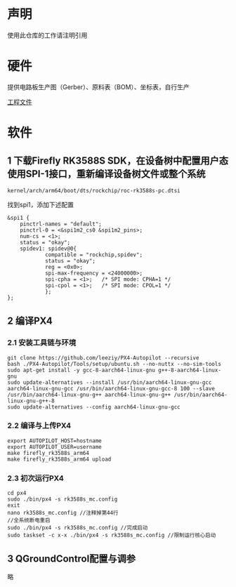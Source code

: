 # 声明
使用此仓库的工作请注明引用
# 硬件
提供电路板生产图（Gerber）、原料表（BOM）、坐标表，自行生产

[工程文件](https://drive.google.com/drive/folders/1j-9ox7u_mI9sugwPOwp103dI1jImfYRB?usp=sharing)
# 软件
## 1 下载Firefly RK3588S SDK，在设备树中配置用户态使用SPI-1接口，重新编译设备树文件或整个系统
```
kernel/arch/arm64/boot/dts/rockchip/roc-rk3588s-pc.dtsi
```
找到spi1，添加下述配置
```dts
&spi1 {
    pinctrl-names = "default";
    pinctrl-0 = <&spi1m2_cs0 &spi1m2_pins>;
    num-cs = <1>;
    status = "okay";
    spidev1: spidev@0{
            compatible = "rockchip,spidev";
            status = "okay";
            reg = <0x0>;
            spi-max-frequency = <24000000>;
            spi-cpha = <1>;   /* SPI mode: CPHA=1 */
            spi-cpol = <1>;   /* SPI mode: CPOL=1 */
            };
};
```
## 2 编译PX4
### 2.1 安装工具链与环境
```shell
git clone https://github.com/leeziy/PX4-Autopilot --recursive
bash ./PX4-Autopilot/Tools/setup/ubuntu.sh --no-nuttx --no-sim-tools
sudo apt-get install -y gcc-8-aarch64-linux-gnu g++-8-aarch64-linux-gnu
sudo update-alternatives --install /usr/bin/aarch64-linux-gnu-gcc aarch64-linux-gnu-gcc /usr/bin/aarch64-linux-gnu-gcc-8 100 --slave /usr/bin/aarch64-linux-gnu-g++ aarch64-linux-gnu-g++ /usr/bin/aarch64-linux-gnu-g++-8
sudo update-alternatives --config aarch64-linux-gnu-gcc
```
### 2.2 编译与上传PX4
```shell
export AUTOPILOT_HOST=hostname
export AUTOPILOT_USER=username
make firefly_rk3588s_arm64
make firefly_rk3588s_arm64 upload
```
### 2.3 初次运行PX4
```shell
cd px4
sudo ./bin/px4 -s rk3588s_mc.config
exit
nano rk3588s_mc.config //注释掉第44行
//全系统断电重启
sudo ./bin/px4 -s rk3588s_mc.config //完成启动
sudo taskset -c x-x ./bin/px4 -s rk3588s_mc.config //限制运行核心启动
```
## 3 QGroundControl配置与调参
略
